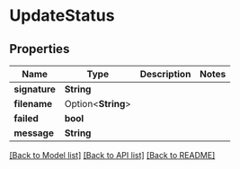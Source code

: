 # UpdateStatus

## Properties

Name | Type | Description | Notes
------------ | ------------- | ------------- | -------------
**signature** | **String** |  | 
**filename** | Option<**String**> |  | 
**failed** | **bool** |  | 
**message** | **String** |  | 

[[Back to Model list]](../README.md#documentation-for-models) [[Back to API list]](../README.md#documentation-for-api-endpoints) [[Back to README]](../README.md)


